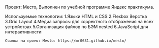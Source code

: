 Проект: Место, Выполнен по учебной программе Яндекс практикума.

 Используемые технологии:
    1.Языки HTML и CSS
    2.Flexbox Верстка
    3.Grid Layout
    4.Медиа запросы для корректного отображения на всех устройствах
    5.Организация файлов по БЭМ nested
    6.JavaScript для интерактивности
    
    Ссылка на проект Mesto: https://mr0631.github.io/mesto/
